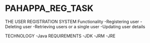 # PAHAPPA_REG_TASK
THE USER REGISTRATION SYSTEM
Functionality
-Registering user
-Deleting user
-Retrieving users or a single user
-Updating user details

TECHNOLOGY
-Java
REQUIREMENTS
-JDK
-JRM
-JRE
